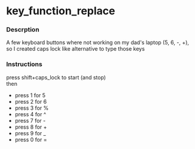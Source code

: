 # key_function_replace

<h3>Descrption</h3>
<p>A few keyboard buttons where not working on my dad's laptop (5, 6, -, +), so I created caps lock like alternative to
    type those keys</p>

<h3> Instructions</h3>
press shift+caps_lock to start (and stop) <br> then
<ul>
    <li>
        press 1 for 5
    </li>
    <li>
        press 2 for 6
    </li>
    <li>
        press 3 for %
    </li>
    <li>
        press 4 for ^</li>
    <li>
        press 7 for -</li>
    <li>
        press 8 for +</li>
    <li>
        press 9 for _
    </li>
    <li>
        press 0 for =
    </li>
</ul>
